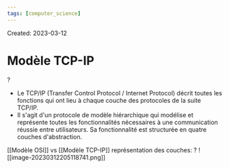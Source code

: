```yaml
---
tags: [computer_science] 
---
```

Created: 2023-03-12

# Modèle TCP-IP
?
- Le TCP/IP (Transfer Control Protocol / Internet Protocol) décrit toutes les fonctions qui ont lieu à chaque couche des protocoles de la suite TCP/IP.
- Il s'agit d'un protocole de modèle hiérarchique qui modélise et représente toutes les fonctionnalités nécessaires à une communication réussie entre utilisateurs. Sa fonctionnalité est structurée en quatre couches d'abstraction.
<!--SR:!2023-05-06,32,230-->

[[Modèle OSI]] vs [[Modèle TCP-IP]] représentation des couches:
?
![[image-20230312205118741.png]]
<!--SR:!2023-06-06,47,210-->


